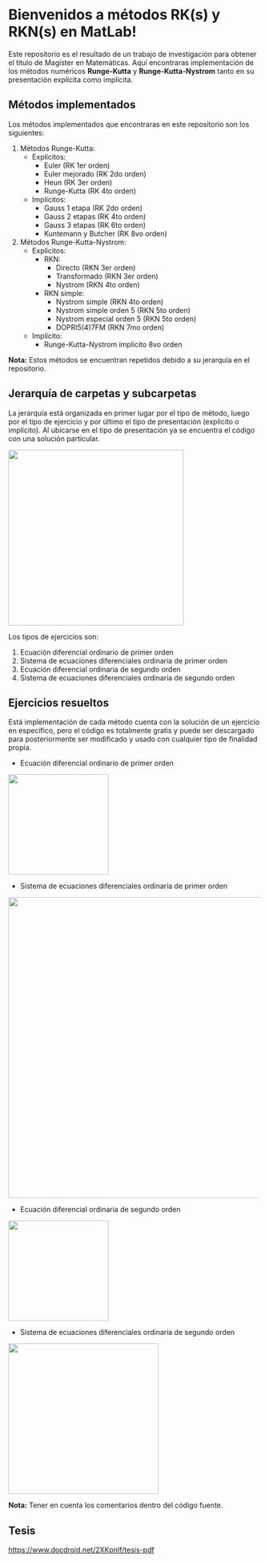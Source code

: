 # Bienvenidos a métodos RK(s) y RKN(s) en MatLab!

Este repositorio es el resultado de un trabajo de investigación para obtener el titulo de Magíster en Matemáticas. Aquí encontraras implementación de los métodos numéricos  **Runge-Kutta** y  **Runge-Kutta-Nystrom** tanto en su presentación explícita como implícita.

## Métodos implementados

Los métodos implementados que encontraras en este repositorio son los siguientes:

 1. Métodos Runge-Kutta:
	 - Explícitos:
		 - Euler (RK 1er orden)
		 - Euler mejorado (RK 2do orden)
		 - Heun (RK 3er orden)
		 - Runge-Kutta (RK 4to orden)
	- Implícitos:
		- Gauss 1 etapa (RK 2do orden)
		- Gauss 2 etapas (RK 4to orden)
		- Gauss 3 etapas (RK 6to orden)
		- Kuntemann y Butcher (RK 8vo orden)
 2. Métodos Runge-Kutta-Nystrom:
	 - Explícitos:
		 - RKN:
			- Directo (RKN 3er orden)
			- Transformado (RKN 3er orden)
			- Nystrom (RKN 4to orden)
		 - RKN simple:
			 - Nystrom simple (RKN 4to orden)
			 - Nystrom simple orden 5 (RKN 5to orden)
			 - Nystrom especial orden 5 (RKN 5to orden)
			 - DOPRI5(4)7FM (RKN 7mo orden)
	 - Implícito:
		 - Runge-Kutta-Nystrom implícito 8vo orden

**Nota:** Estos métodos se encuentran repetidos debido a su jerarquía en el repositorio.

## Jerarquía de carpetas y subcarpetas

La jerarquía está organizada en primer lugar por el tipo de método, luego por el tipo de ejercicio y por último el tipo de presentación (explícito o implícito). Al ubicarse en el tipo de presentación ya se encuentra el código con una solución particular.

<img src="https://iili.io/dFulbS.png" width="350">

Los tipos de ejercicios son:

 1. Ecuación diferencial ordinario de primer orden
 2. Sistema de ecuaciones diferenciales ordinaria de primer orden
 3. Ecuación diferencial ordinaria de segundo orden
 4. Sistema de ecuaciones diferenciales ordinaria de segundo orden

## Ejercicios resueltos

Está implementación de cada método cuenta con la solución de un ejercicio en específico, pero el código es totalmente gratis y puede ser descargado para posteriormente ser modificado y usado con cualquier tipo de finalidad propia.

 - Ecuación diferencial ordinario de primer orden

<img src="https://iili.io/dFuYJ4.png" width="200">

 - Sistema de ecuaciones diferenciales ordinaria de primer orden

<img src="https://iili.io/dFua5l.png" width="600">

- Ecuación diferencial ordinaria de segundo orden

<img src="https://iili.io/dFuR0G.png" width="200">

 - Sistema de ecuaciones diferenciales ordinaria de segundo orden

<img src="https://iili.io/dFuAfs.png" width="300">

**Nota:** Tener en cuenta los comentarios dentro del código fuente.

## Tesis

https://www.docdroid.net/2XKpnIf/tesis-pdf
